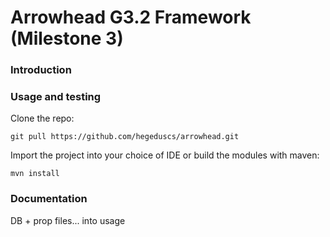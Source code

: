 # Arrowhead G3.2 Framework (Milestone 3)

### Introduction

### Usage and testing
Clone the repo:

`git pull https://github.com/hegeduscs/arrowhead.git`

Import the project into your choice of IDE or build the modules with maven:

`mvn install`

### Documentation


DB + prop files... into usage